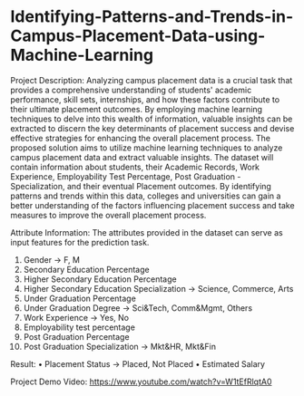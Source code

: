 # Identifying-Patterns-and-Trends-in-Campus-Placement-Data-using-Machine-Learning
Project Description:
Analyzing campus placement data is a crucial task that provides a comprehensive understanding of students' academic performance, skill sets, internships, and how these factors contribute to their ultimate placement outcomes. By employing machine learning techniques to delve into this wealth of information, valuable insights can be extracted to discern the key determinants of placement success and devise effective strategies for enhancing the overall placement process. 
The proposed solution aims to utilize machine learning techniques to analyze campus placement data and extract valuable insights. The dataset will contain information about students, their Academic Records, Work Experience, Employability Test Percentage, Post Graduation - Specialization, and their eventual Placement outcomes. By identifying patterns and trends within this data, colleges and universities can gain a better understanding of the factors influencing placement success and take measures to improve the overall placement process.

Attribute Information:
The attributes provided in the dataset can serve as input features for the prediction task. 
1.	Gender -> F, M
2.	Secondary Education Percentage
3.	Higher Secondary Education Percentage
4.	Higher Secondary Education Specialization -> Science, Commerce, Arts
5.	Under Graduation Percentage
6.	Under Graduation Degree -> Sci&Tech, Comm&Mgmt, Others
7.	Work Experience -> Yes, No
8.	Employability test percentage
9.	Post Graduation Percentage
10.	Post Graduation Specialization -> Mkt&HR, Mkt&Fin

Result:
•	Placement Status -> Placed, Not Placed
•	Estimated Salary

Project Demo Video: https://www.youtube.com/watch?v=W1tEfRlqtA0
